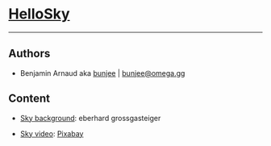 # [HelloSky](https://omega.gg/HelloSky)
---

## Authors

- Benjamin Arnaud aka [bunjee](https://bunjee.me) | <bunjee@omega.gg>

## Content

- [Sky background](https://www.pexels.com/photo/844297): eberhard grossgasteiger

- [Sky video](https://www.pexels.com/video/855785): [Pixabay](pixabay.com)
